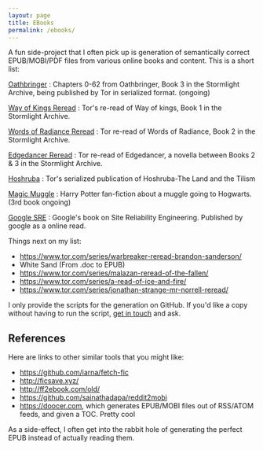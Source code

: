 ```yaml
---
layout: page
title: EBooks
permalink: /ebooks/
---
```


A fun side-project that I often pick up is generation of semantically correct EPUB/MOBI/PDF files from various online books and content. This is a short list:

[Oathbringer][cosmere]
: Chapters 0-62 from Oathbringer, Book 3 in the Stormlight Archive, being published by Tor in serialized format. (ongoing)

[Way of Kings Reread][cosmere]
: Tor's re-read of Way of kings, Book 1 in the Stormlight Archive.

[Words of Radiance Reread][cosmere]
: Tor re-read of Words of Radiance, Book 2 in the Stormlight Archive.

[Edgedancer Reread][cosmere]
: Tor re-read of Edgedancer, a novella between Books 2 & 3 in the Stormlight Archive.

[Hoshruba][hoshruba]
: Tor's serialized publication of Hoshruba-The Land and the Tilism

[Magic Muggle][mm]
: Harry Potter fan-fiction about a muggle going to Hogwarts. (3rd book ongoing)

[Google SRE][sre]
: Google's book on Site Reliability Engineering. Published by google as a online read.

Things next on my list:

- <https://www.tor.com/series/warbreaker-reread-brandon-sanderson/>
- White Sand (From .doc to EPUB)
- <https://www.tor.com/series/malazan-reread-of-the-fallen/>
- <https://www.tor.com/series/a-read-of-ice-and-fire/>
- <https://www.tor.com/series/jonathan-strange-mr-norrell-reread/>

I only provide the scripts for the generation on GitHub. If you'd like a copy without having to run the script, [get in touch][contact] and ask.

## References

Here are links to other similar tools that you might like:

- <https://github.com/iarna/fetch-fic>
- <http://ficsave.xyz/>
- <http://ff2ebook.com/old/>
- <https://github.com/sainathadapa/reddit2mobi>
- <https://doocer.com>, which generates EPUB/MOBI files out of RSS/ATOM feeds, and given a TOC. Pretty cool

As a side-effect, I often get into the rabbit hole of generating the perfect EPUB instead of actually reading them.

[cosmere]: https://github.com/captn3m0/cosmere-books
[hoshruba]: https://github.com/captn3m0/hoshruba
[sre]: https://github.com/captn3m0/google-sre-ebook/
[mm]: http://github.com/captn3m0/magicmuggle
[contact]: /contact/
